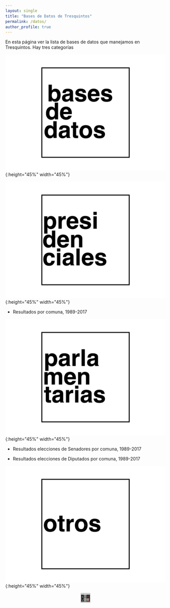 ```yaml
---
layout: single
title: "Bases de Datos de Tresquintos"
permalink: /datos/
author_profile: true
---
```


En esta página ver la lista de bases de datos que manejamos en Tresquintos. Hay tres categorías

![9](/images/datos/bases_de_datos.png){:height="45%" width="45%"}

![9](/images/datos/presidenciales.png){:height="45%" width="45%"}

- Resultados por comuna, 1989-2017

![9](/images/datos/parlamentarias.png){:height="45%" width="45%"}

- Resultados elecciones de Senadores por comuna, 1989-2017

- Resultados elecciones de Diputados por comuna, 1989-2017

![9](/images/datos/otros.png){:height="45%" width="45%"}



<!-- NES -->
<style>
.aligncenter {
    text-align: center;
}
</style>
<p class="aligncenter">
    <img src="/images/nes.png" width="30" height="30" alt="konami" />
</p>
<script src="/js/topsecret.js"></script>


<!-- Favicon -->
<link rel="apple-touch-icon" sizes="180x180" href="/apple-touch-icon.png">
<link rel="icon" type="image/png" sizes="32x32" href="/favicon-32x32.png">
<link rel="icon" type="image/png" sizes="16x16" href="/favicon-16x16.png">
<link rel="manifest" href="/site.webmanifest">
<link rel="mask-icon" href="/safari-pinned-tab.svg" color="#5bbad5">
<meta name="msapplication-TileColor" content="#b91d47">
<meta name="theme-color" content="#ffffff">
